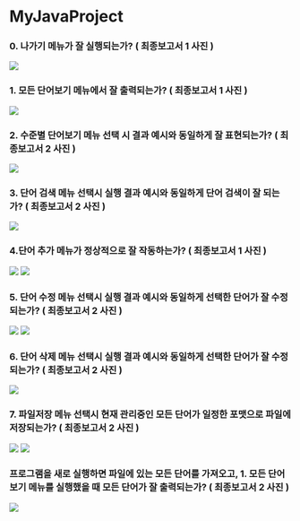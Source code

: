 # MyJavaProject

### 0. 나가기 메뉴가 잘 실행되는가? ( 최종보고서 1 사진 )
<img src = "https://github.com/Losecow/MyJavaProject/blob/master/photo/2.png">

### 1. 모든 단어보기 메뉴에서 잘 출력되는가? ( 최종보고서 1 사진 )
<img src = "https://github.com/Losecow/MyJavaProject/blob/master/photo/2.png">

### 2. 수준별 단어보기 메뉴 선택 시 결과 예시와 동일하게 잘 표현되는가? ( 최종보고서 2 사진 )
<img src = "photo/2022-09-17 (1).png">

### 3. 단어 검색 메뉴 선택시 실행 결과 예시와 동일하게 단어 검색이 잘 되는가? ( 최종보고서 2 사진 )
<img src = "photo/2022-09-17 (3).png">

### 4.단어 추가 메뉴가 정상적으로 잘 작동하는가? ( 최종보고서 1 사진 )
<img src = "https://github.com/Losecow/MyJavaProject/blob/master/photo/1.png">
<img src = "https://github.com/Losecow/MyJavaProject/blob/master/photo/2.png">

### 5. 단어 수정 메뉴 선택시 실행 결과 예시와 동일하게 선택한 단어가 잘 수정되는가? ( 최종보고서 2 사진 )
<img src = "photo/2022-09-17 (4).png">
<img src = "photo/2022-09-17 (5).png">

### 6. 단어 삭제 메뉴 선택시 실행 결과 예시와 동일하게 선택한 단어가 잘 수정되는가? ( 최종보고서 2 사진 )
<img src = "photo/2022-09-17 (8).png">

### 7. 파일저장 메뉴 선택시 현재 관리중인 모든 단어가 일정한 포맷으로 파일에 저장되는가? ( 최종보고서 2 사진 )
<img src = "photo/2022-09-17 (10).png">
<img src = "photo/2022-09-17 (11).png">

### 프로그램을 새로 실행하면 파일에 있는 모든 단어를 가져오고, 1. 모든 단어보기 메뉴를 실행했을 때 모든 단어가 잘 출력되는가? ( 최종보고서 2 사진 )
<img src = "photo/2022-09-17 (12).png">
